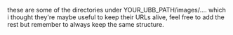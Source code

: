 these are some of the directories under YOUR_UBB_PATH/images/....
which i thought they're maybe useful to keep their URLs alive, feel free to add the rest but remember to always keep the same structure.